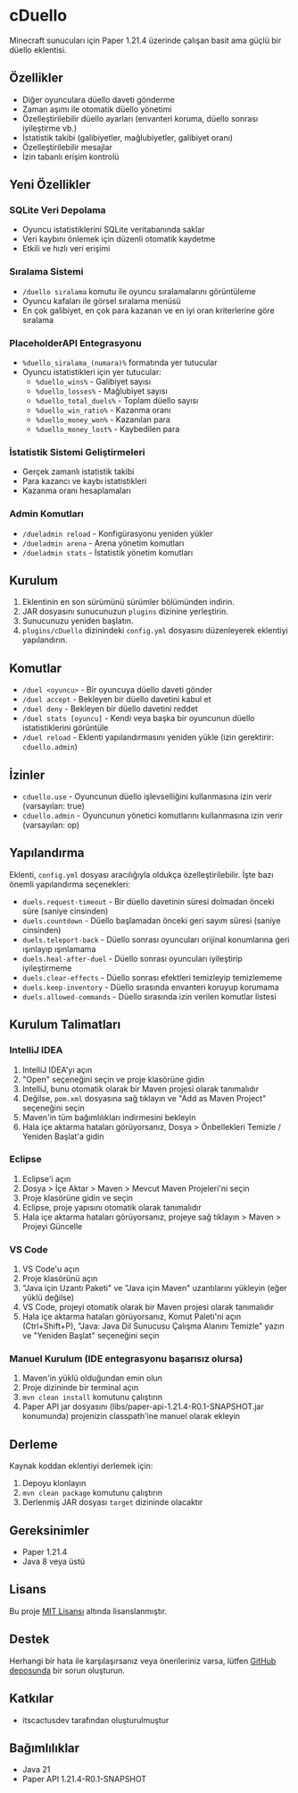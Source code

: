 # cDuello

Minecraft sunucuları için Paper 1.21.4 üzerinde çalışan basit ama güçlü bir düello eklentisi.

## Özellikler

- Diğer oyunculara düello daveti gönderme
- Zaman aşımı ile otomatik düello yönetimi
- Özelleştirilebilir düello ayarları (envanteri koruma, düello sonrası iyileştirme vb.)
- İstatistik takibi (galibiyetler, mağlubiyetler, galibiyet oranı)
- Özelleştirilebilir mesajlar
- İzin tabanlı erişim kontrolü

## Yeni Özellikler

### SQLite Veri Depolama
- Oyuncu istatistiklerini SQLite veritabanında saklar
- Veri kaybını önlemek için düzenli otomatik kaydetme
- Etkili ve hızlı veri erişimi

### Sıralama Sistemi
- `/duello sıralama` komutu ile oyuncu sıralamalarını görüntüleme
- Oyuncu kafaları ile görsel sıralama menüsü
- En çok galibiyet, en çok para kazanan ve en iyi oran kriterlerine göre sıralama

### PlaceholderAPI Entegrasyonu
- `%duello_siralama_(numara)%` formatında yer tutucular
- Oyuncu istatistikleri için yer tutucular:
  - `%duello_wins%` - Galibiyet sayısı
  - `%duello_losses%` - Mağlubiyet sayısı
  - `%duello_total_duels%` - Toplam düello sayısı
  - `%duello_win_ratio%` - Kazanma oranı
  - `%duello_money_won%` - Kazanılan para
  - `%duello_money_lost%` - Kaybedilen para

### İstatistik Sistemi Geliştirmeleri
- Gerçek zamanlı istatistik takibi
- Para kazancı ve kaybı istatistikleri
- Kazanma oranı hesaplamaları

### Admin Komutları
- `/dueladmin reload` - Konfigürasyonu yeniden yükler
- `/dueladmin arena` - Arena yönetim komutları
- `/dueladmin stats` - İstatistik yönetim komutları

## Kurulum

1. Eklentinin en son sürümünü sürümler bölümünden indirin.
2. JAR dosyasını sunucunuzun `plugins` dizinine yerleştirin.
3. Sunucunuzu yeniden başlatın.
4. `plugins/cDuello` dizinindeki `config.yml` dosyasını düzenleyerek eklentiyi yapılandırın.

## Komutlar

- `/duel <oyuncu>` - Bir oyuncuya düello daveti gönder
- `/duel accept` - Bekleyen bir düello davetini kabul et
- `/duel deny` - Bekleyen bir düello davetini reddet
- `/duel stats [oyuncu]` - Kendi veya başka bir oyuncunun düello istatistiklerini görüntüle
- `/duel reload` - Eklenti yapılandırmasını yeniden yükle (izin gerektirir: `cduello.admin`)

## İzinler

- `cduello.use` - Oyuncunun düello işlevselliğini kullanmasına izin verir (varsayılan: true)
- `cduello.admin` - Oyuncunun yönetici komutlarını kullanmasına izin verir (varsayılan: op)

## Yapılandırma

Eklenti, `config.yml` dosyası aracılığıyla oldukça özelleştirilebilir. İşte bazı önemli yapılandırma seçenekleri:

- `duels.request-timeout` - Bir düello davetinin süresi dolmadan önceki süre (saniye cinsinden)
- `duels.countdown` - Düello başlamadan önceki geri sayım süresi (saniye cinsinden)
- `duels.teleport-back` - Düello sonrası oyuncuları orijinal konumlarına geri ışınlayıp ışınlamama
- `duels.heal-after-duel` - Düello sonrası oyuncuları iyileştirip iyileştirmeme
- `duels.clear-effects` - Düello sonrası efektleri temizleyip temizlememe
- `duels.keep-inventory` - Düello sırasında envanteri koruyup korumama
- `duels.allowed-commands` - Düello sırasında izin verilen komutlar listesi

## Kurulum Talimatları

### IntelliJ IDEA
1. IntelliJ IDEA'yı açın
2. "Open" seçeneğini seçin ve proje klasörüne gidin
3. IntelliJ, bunu otomatik olarak bir Maven projesi olarak tanımalıdır
4. Değilse, `pom.xml` dosyasına sağ tıklayın ve "Add as Maven Project" seçeneğini seçin
5. Maven'in tüm bağımlılıkları indirmesini bekleyin
6. Hala içe aktarma hataları görüyorsanız, Dosya > Önbellekleri Temizle / Yeniden Başlat'a gidin

### Eclipse
1. Eclipse'i açın
2. Dosya > İçe Aktar > Maven > Mevcut Maven Projeleri'ni seçin
3. Proje klasörüne gidin ve seçin
4. Eclipse, proje yapısını otomatik olarak tanımalıdır
5. Hala içe aktarma hataları görüyorsanız, projeye sağ tıklayın > Maven > Projeyi Güncelle

### VS Code
1. VS Code'u açın
2. Proje klasörünü açın
3. "Java için Uzantı Paketi" ve "Java için Maven" uzantılarını yükleyin (eğer yüklü değilse)
4. VS Code, projeyi otomatik olarak bir Maven projesi olarak tanımalıdır
5. Hala içe aktarma hataları görüyorsanız, Komut Paleti'ni açın (Ctrl+Shift+P), "Java: Java Dil Sunucusu Çalışma Alanını Temizle" yazın ve "Yeniden Başlat" seçeneğini seçin

### Manuel Kurulum (IDE entegrasyonu başarısız olursa)
1. Maven'in yüklü olduğundan emin olun
2. Proje dizininde bir terminal açın
3. `mvn clean install` komutunu çalıştırın
4. Paper API jar dosyasını (libs/paper-api-1.21.4-R0.1-SNAPSHOT.jar konumunda) projenizin classpath'ine manuel olarak ekleyin

## Derleme

Kaynak koddan eklentiyi derlemek için:

1. Depoyu klonlayın
2. `mvn clean package` komutunu çalıştırın
3. Derlenmiş JAR dosyası `target` dizininde olacaktır

## Gereksinimler

- Paper 1.21.4
- Java 8 veya üstü

## Lisans

Bu proje [MIT Lisansı](LICENSE) altında lisanslanmıştır.

## Destek

Herhangi bir hata ile karşılaşırsanız veya önerileriniz varsa, lütfen [GitHub deposunda](https://github.com/theelytra/cDuello) bir sorun oluşturun.

## Katkılar

- itscactusdev tarafından oluşturulmuştur

## Bağımlılıklar
- Java 21
- Paper API 1.21.4-R0.1-SNAPSHOT 